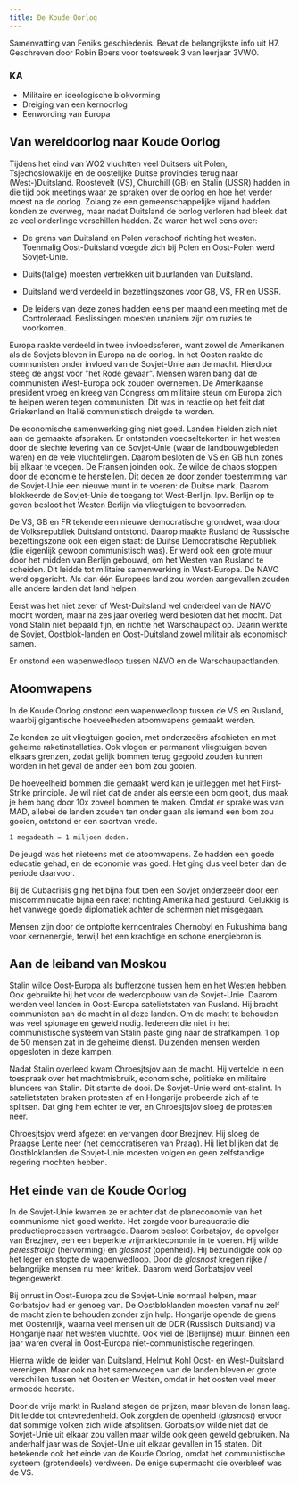 ```yaml
---
title: De Koude Oorlog
---
```


Samenvatting van Feniks geschiedenis. Bevat de belangrijkste info uit H7. Geschreven door Robin Boers voor toetsweek 3 van leerjaar 3VWO.

### KA

- Militaire en ideologische blokvorming
- Dreiging van een kernoorlog
- Eenwording van Europa

## Van wereldoorlog naar Koude Oorlog

Tijdens het eind van WO2 vluchtten veel Duitsers uit Polen, Tsjechoslowakije en de oostelijke Duitse provincies terug naar (West-)Duitsland. Roostevelt (VS), Churchill (GB) en Stalin (USSR) hadden in die tijd ook meetings waar ze spraken over de oorlog en hoe het verder moest na de oorlog. Zolang ze een gemeenschappelijke vijand hadden konden ze overweg, maar nadat Duitsland de oorlog verloren had bleek dat ze veel onderlinge verschillen hadden. Ze waren het wel eens over:

- De grens van Duitsland en Polen verschoof richting het westen. Toenmalig Oost-Duitsland voegde zich bij Polen en Oost-Polen werd Sovjet-Unie.

- Duits(talige) moesten vertrekken uit buurlanden van Duitsland.

- Duitsland werd verdeeld in bezettingszones voor GB, VS, FR en USSR.

- De leiders van deze zones hadden eens per maand een meeting met de Controleraad. Beslissingen moesten unaniem zijn om ruzies te voorkomen.

Europa raakte verdeeld in twee invloedssferen, want zowel de Amerikanen als de Sovjets bleven in Europa na de oorlog. In het Oosten raakte de communisten onder invloed van de Sovjet-Unie aan de macht. Hierdoor steeg de angst voor "het Rode gevaar". Mensen waren bang dat de communisten West-Europa ook zouden overnemen. De Amerikaanse president vroeg en kreeg van Congress om militaire steun om Europa zich te helpen weren tegen communisten. Dit was in reactie op het feit dat Griekenland en Italië communistisch dreigde te worden.

De economische samenwerking ging niet goed. Landen hielden zich niet aan de gemaakte afspraken. Er ontstonden voedseltekorten in het westen door de slechte levering van de Sovjet-Unie (waar de landbouwgebieden waren) en de vele vluchtelingen. Daarom besloten de VS en GB hun zones bij elkaar te voegen. De Fransen joinden ook. Ze wilde de chaos stoppen door de economie te herstellen. Dit deden ze door zonder toestemming van de Sovjet-Unie een nieuwe munt in te voeren: de Duitse mark. Daarom blokkeerde de Sovjet-Unie de toegang tot West-Berlijn. Ipv. Berlijn op te geven besloot het Westen Berlijn via vliegtuigen te bevoorraden.

De VS, GB en FR tekende een nieuwe democratische grondwet, waardoor de Volksrepubliek Duitsland ontstond. Daarop maakte Rusland de Russische bezettingszone ook een eigen staat: de Duitse Democratische Republiek (die eigenlijk gewoon communistisch was). Er werd ook een grote muur door het midden van Berlijn gebouwd, om het Westen van Rusland te scheiden. Dit leidde tot militaire samenwerking in West-Europa. De NAVO werd opgericht. Als dan één Europees land zou worden aangevallen zouden alle andere landen dat land helpen.

Eerst was het niet zeker of West-Duitsland wel onderdeel van de NAVO mocht worden, maar na zes jaar overleg werd besloten dat het mocht. Dat vond Stalin niet bepaald fijn, en richtte het Warschaupact op. Daarin werkte de Sovjet, Oostblok-landen en Oost-Duitsland zowel militair als economisch samen.

Er onstond een wapenwedloop tussen NAVO en de Warschaupactlanden.

## Atoomwapens

In de Koude Oorlog onstond een wapenwedloop tussen de VS en Rusland, waarbij gigantische hoeveelheden atoomwapens gemaakt werden.

Ze konden ze uit vliegtuigen gooien, met onderzeeërs afschieten en met geheime raketinstallaties. Ook vlogen er permanent vliegtuigen boven elkaars grenzen, zodat gelijk bommen terug gegooid zouden kunnen worden in het geval de ander een bom zou gooien.

De hoeveelheid bommen die gemaakt werd kan je uitleggen met het First-Strike principle. Je wil niet dat de ander als eerste een bom gooit, dus maak je hem bang door 10x zoveel bommen te maken. Omdat er sprake was van MAD, allebei de landen zouden ten onder gaan als iemand een bom zou gooien, ontstond er een soortvan vrede.

```
1 megadeath = 1 miljoen doden.
```

De jeugd was het nieteens met de atoomwapens. Ze hadden een goede educatie gehad, en de economie was goed. Het ging dus veel beter dan de periode daarvoor.

Bij de Cubacrisis ging het bijna fout toen een Sovjet onderzeeër door een miscomminucatie bijna een raket richting Amerika had gestuurd. Gelukkig is het vanwege goede diplomatiek achter de schermen niet misgegaan.

Mensen zijn door de ontplofte kerncentrales Chernobyl en Fukushima bang voor kernenergie, terwijl het een krachtige en schone energiebron is.

## Aan de leiband van Moskou

Stalin wilde Oost-Europa als bufferzone tussen hem en het Westen hebben. Ook gebruikte hij het voor de wederopbouw van de Sovjet-Unie. Daarom werden veel landen in Oost-Europa satelietstaten van Rusland. Hij bracht communisten aan de macht in al deze landen. Om de macht te behouden was veel spionage en geweld nodig. Iedereen die niet in het communistische systeem van Stalin paste ging naar de strafkampen. 1 op de 50 mensen zat in de geheime dienst. Duizenden mensen werden opgesloten in deze kampen.

Nadat Stalin overleed kwam Chroesjtsjov aan de macht. Hij vertelde in een toespraak over het machtmisbruik, economische, politieke en militaire blunders van Stalin. Dit startte de dooi. De Sovjet-Unie werd ont-stalint. In satelietstaten braken protesten af en Hongarije probeerde zich af te splitsen. Dat ging hem echter te ver, en Chroesjtsjov sloeg de protesten neer.

Chroesjtsjov werd afgezet en vervangen door Brezjnev. Hij sloeg de Praagse Lente neer (het democratiseren van Praag). Hij liet blijken dat de Oostbloklanden de Sovjet-Unie moesten volgen en geen zelfstandige regering mochten hebben.

## Het einde van de Koude Oorlog

In de Sovjet-Unie kwamen ze er achter dat de planeconomie van het communisme niet goed werkte. Het zorgde voor bureaucratie die productieprocessen vertraagde. Daarom besloot Gorbatsjov, de opvolger van Brezjnev, een een beperkte vrijmarkteconomie in te voeren. Hij wilde _peresstrokja_ (hervorming) en _glasnost_ (openheid). Hij bezuindigde ook op het leger en stopte de wapenwedloop. Door de _glasnost_ kregen rijke / belangrijke mensen nu meer kritiek. Daarom werd Gorbatsjov veel tegengewerkt.

Bij onrust in Oost-Europa zou de Sovjet-Unie normaal helpen, maar Gorbatsjov had er genoeg van. De Oostbloklanden moesten vanaf nu zelf de macht zien te behouden zonder zijn hulp. Hongarije opende de grens met Oostenrijk, waarna veel mensen uit de DDR (Russisch Duitsland) via Hongarije naar het westen vluchtte. Ook viel de (Berlijnse) muur. Binnen een jaar waren overal in Oost-Europa niet-communistische regeringen.

Hierna wilde de leider van Duitsland, Helmut Kohl Oost- en West-Duitsland verenigen. Maar ook na het samenvoegen van de landen bleven er grote verschillen tussen het Oosten en Westen, omdat in het oosten veel meer armoede heerste.

Door de vrije markt in Rusland stegen de prijzen, maar bleven de lonen laag. Dit leidde tot ontevredenheid. Ook zorgden de openheid (_glasnost_) ervoor dat sommige volken zich wilde afsplitsen. Gorbatsjov wilde niet dat de Sovjet-Unie uit elkaar zou vallen maar wilde ook geen geweld gebruiken. Na anderhalf jaar was de Sovjet-Unie uit elkaar gevallen in 15 staten. Dit betekende ook het einde van de Koude Oorlog, omdat het communistische systeem (grotendeels) verdween. De enige supermacht die overbleef was de VS.
